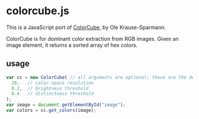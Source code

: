 # colorcube.js

This is a JavaScript port of [ColorCube](https://github.com/pixelogik/ColorCube), by Ole Krause-Sparmann.

ColorCube is for dominant color extraction from RGB images. Given an image element, it returns a sorted array of hex colors.

## usage

```js
var cc = new ColorCube( // all arguments are optional; these are the defaults:
  20,   // color-space resolution
  0.2,  // brightness threshold
  0.4   // distinctness threshold
);
var image = document.getElementById("image");
var colors = cc.get_colors(image);
```
